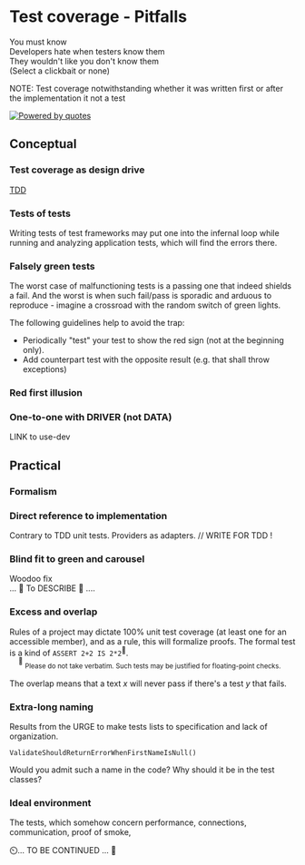 # Test coverage - Pitfalls 

You must know\
Developers hate when testers know them\
They wouldn't like you don't know them\
(Select a clickbait or none)


NOTE: Test coverage notwithstanding whether it was written first or after the implementation it not a test 

[![Powered by quotes](https://img.shields.io/badge/Powered-by_quotes-white?style=flat&labelColor=3A3B3C&color=green)](../../../pencraft/README+/quotes/README+/cornerstones.md)

## Conceptual

### Test coverage as design drive

 [TDD](../../design/drive) 

### Tests of tests

Writing tests of test frameworks may put one into the infernal loop while running and analyzing application tests, which will find the errors there.

### Falsely green tests

The worst case of malfunctioning tests is a passing one that indeed shields a fail. And the worst is when such fail/pass is sporadic and arduous to reproduce - imagine a crossroad with the random switch of green lights.

The following guidelines help to avoid the trap:

+ Periodically "test" your test to show the red sign (not at the beginning only).
+ Add counterpart test with the opposite result (e.g. that shall throw exceptions)

### Red first illusion

### One-to-one with DRIVER (not DATA)

LINK to use-dev

## Practical

### Formalism


### Direct reference to implementation

Contrary to TDD unit tests. Providers as adapters. // WRITE FOR TDD !

### Blind fit to green and carousel

Woodoo fix\
... 🚧  To DESCRIBE 🚧 ....

### Excess and overlap

Rules of a project may dictate 100% unit test coverage (at least one for an accessible member), and as a rule, this will formalize proofs. The formal test is a kind of `ASSERT 2+2 IS 2*2`<sup>:large_orange_diamond:</sup>.\
&nbsp;&nbsp;&nbsp;&nbsp;<sup>:large_orange_diamond:</sup>&nbsp;<sub>Please do not take verbatim. Such tests may be justified for floating-point checks.</sub>

The overlap means that a text _x_ will never pass if there's a test _y_ that fails. 


### Extra-long naming

Results from the URGE to make tests lists to specification and lack of organization.

`ValidateShouldReturnErrorWhenFirstNameIsNull()`

Would you admit such a name in the code? Why should it be in the test classes?

### Ideal environment

The tests, which somehow concern performance, connections, communication, proof of smoke, 

⏲️... TO BE CONTINUED ... 🚧
